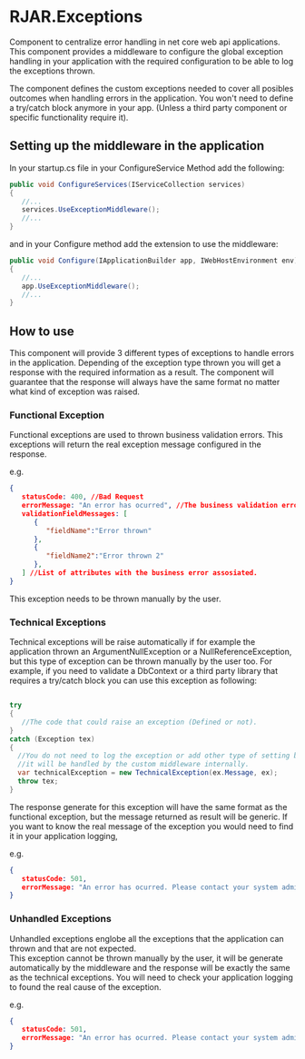 # RJAR.Exceptions

Component to centralize error handling in net core web api applications. This component provides a middleware to configure the global exception handling in your application with the required configuration to be able to log the exceptions thrown.

The component defines the custom exceptions needed to cover all posibles outcomes when handling errors in the application. You won't need to define a try/catch block anymore in your app. (Unless a third party component or specific functionality require it).

## Setting up the middleware in the application

In your startup.cs file in your ConfigureService Method add the following:

``` csharp
public void ConfigureServices(IServiceCollection services)
{
   //...
   services.UseExceptionMiddleware();
   //...
}
```

and in your Configure method add the extension to use the middleware:

``` csharp
public void Configure(IApplicationBuilder app, IWebHostEnvironment env)
{
   //...
   app.UseExceptionMiddleware();
   //...
}
```

## How to use

This component will provide 3 different types of exceptions to handle errors in the application. Depending of the exception type thrown you will get a response with the required information as a result. The component will guarantee that the response will always have the same format no matter what kind of exception was raised.

### Functional Exception

Functional exceptions are used to thrown business validation errors. This exceptions will return the real exception message configured in the response.

e.g.

``` json
{
   statusCode: 400, //Bad Request
   errorMessage: "An error has ocurred", //The business validation error defined.
   validationFieldMessages: [
      {
         "fieldName":"Error thrown"
      },
      {
         "fieldName2":"Error thrown 2"
      },
   ] //List of attributes with the business error assosiated.
}
```

This exception needs to be thrown manually by the user.

### Technical Exceptions

Technical exceptions will be raise automatically if for example the application thrown an ArgumentNullException or a NullReferenceException, but this type of exception can be thrown manually by the user too. For example, if you need to validate a DbContext or a third party library that requires a try/catch block you can use this exception as following:

``` csharp

try
{
   //The code that could raise an exception (Defined or not).
}
catch (Exception tex)
{
  //You do not need to log the exception or add other type of setting because
  //it will be handled by the custom middleware internally.
  var technicalException = new TechnicalException(ex.Message, ex);
  throw tex;
}
```

The response generate for this exception will have the same format as the functional exception, but the message returned as result will be generic. If you want to know the real message of the exception you would need to find it in your application logging,

e.g.

``` json
{
   statusCode: 501,
   errorMessage: "An error has ocurred. Please contact your system administrator for further details."
}
```

### Unhandled Exceptions

Unhandled exceptions englobe all the exceptions that the application can thrown and that are not expected.  
This exception cannot be thrown manually by the user, it will be generate automatically by the middleware and the response will be exactly the same as the technical exceptions. You will need to check your application logging to found the real cause of the exception.

e.g.

``` json
{
   statusCode: 501,
   errorMessage: "An error has ocurred. Please contact your system administrator for further details."
}
```
